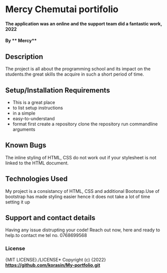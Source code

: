 # Mercy Chemutai portifolio
#### The application was an online and the support team did a fantastic work, 2022
#### By ** Mercy**
## Description
The project is all about the programming school and its impact on the students.the great skills the acquire in such a short period of time.
## Setup/Installation Requirements
* This is a great place
* to list setup instructions
* in a simple
* easy-to-understand
* format
  first create a repository
  clone the repository
  run commandline arguments
## Known Bugs
The inline styling of HTML, CSS do not work out if your stylesheet is not linked to the HTML document.
## Technologies Used
My project is a consistancy of HTML, CSS and additional Bootsrap.Use of bootstrap has made styling easier hence it does not take a lot of time setting it up
## Support and contact details
Having any issue distrupting your code!
Reach out now, here and ready to help.to contact me 
tel no. 0768699568
### License
{MIT LICENSE}./LICENSE*
Copyright (c) {2022} **https://github.com/korasin/My-portfolio.git**
  